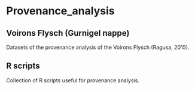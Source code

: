 Provenance_analysis
===================

Voirons Flysch (Gurnigel nappe)
-------------

Datasets of the provenance analysis of the Voirons Flysch (Ragusa, 2015). 

R scripts
-------------

Collection of R scripts useful for provenance analysis.
